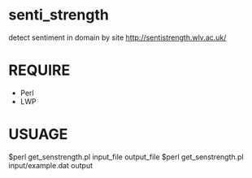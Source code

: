 senti_strength
==============

detect sentiment in domain  by site http://sentistrength.wlv.ac.uk/

REQUIRE
==============
* Perl
* LWP

USUAGE
==============
 $perl get_senstrength.pl input_file output_file
 $perl get_senstrength.pl input/example.dat output
 
